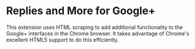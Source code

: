 Replies and More for Google+
============================

This extension uses HTML scraping to add additional functionality to the Google+ interfaces in the Chrome browser. 
It takes advantage of Chrome's excellent HTML5 support to do this efficiently.


